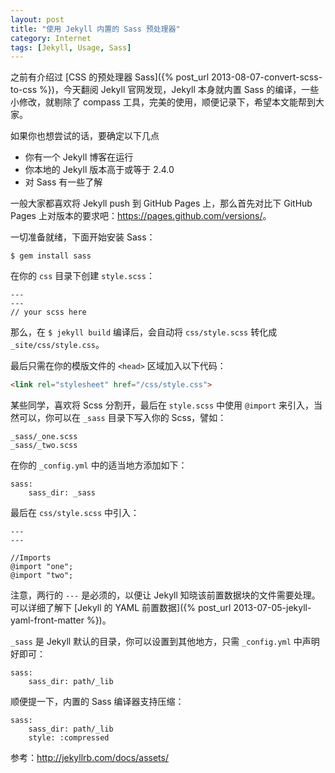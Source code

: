 ```yaml
---
layout: post
title: "使用 Jekyll 内置的 Sass 预处理器"
category: Internet
tags: [Jekyll, Usage, Sass]
---
```


之前有介绍过 [CSS 的预处理器 Sass]({% post_url 2013-08-07-convert-scss-to-css %})，今天翻阅 Jekyll 官网发现，Jekyll 本身就内置 Sass 的编译，一些小修改，就剔除了 compass 工具，完美的使用，顺便记录下，希望本文能帮到大家。

如果你也想尝试的话，要确定以下几点

- 你有一个 Jekyll 博客在运行
- 你本地的 Jekyll 版本高于或等于 2.4.0
- 对 Sass 有一些了解

<!-- more -->
一般大家都喜欢将 Jekyll push 到 GitHub Pages 上，那么首先对比下 GitHub Pages 上对版本的要求吧：<https://pages.github.com/versions/>。

一切准备就绪，下面开始安装 Sass：

    $ gem install sass

在你的 `css` 目录下创建 `style.scss`：

    ---
    ---
    // your scss here

那么，在 `$ jekyll build` 编译后，会自动将 `css/style.scss` 转化成 `_site/css/style.css`。

最后只需在你的模版文件的 `<head>` 区域加入以下代码：

```html
<link rel="stylesheet" href="/css/style.css">
```

某些同学，喜欢将 Scss 分割开，最后在 `style.scss` 中使用 `@import` 来引入，当然可以，你可以在 `_sass` 目录下写入你的 Scss，譬如：

    _sass/_one.scss
    _sass/_two.scss

在你的 `_config.yml` 中的适当地方添加如下：

    sass:
        sass_dir: _sass

最后在 `css/style.scss` 中引入：

    ---
    ---

    //Imports
    @import "one";
    @import "two";

注意，两行的 `---` 是必须的，以便让 Jekyll 知晓该前置数据块的文件需要处理。可以详细了解下 [Jekyll 的 YAML 前置数据]({% post_url 2013-07-05-jekyll-yaml-front-matter %})。

`_sass` 是 Jekyll 默认的目录，你可以设置到其他地方，只需 `_config.yml` 中声明好即可：

    sass:
        sass_dir: path/_lib

顺便提一下，内置的 Sass 编译器支持压缩：

    sass:
        sass_dir: path/_lib
        style: :compressed

参考：<http://jekyllrb.com/docs/assets/>
